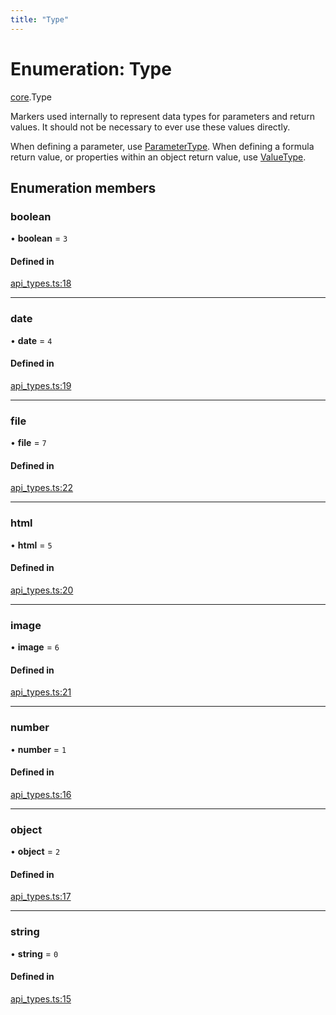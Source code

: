 ```yaml
---
title: "Type"
---
```

# Enumeration: Type

[core](../modules/core.md).Type

Markers used internally to represent data types for parameters and return values.
It should not be necessary to ever use these values directly.

When defining a parameter, use [ParameterType](core.ParameterType.md). When defining
a formula return value, or properties within an object return value,
use [ValueType](core.ValueType.md).

## Enumeration members

### boolean

• **boolean** = `3`

#### Defined in

[api_types.ts:18](https://github.com/coda/packs-sdk/blob/main/api_types.ts#L18)

___

### date

• **date** = `4`

#### Defined in

[api_types.ts:19](https://github.com/coda/packs-sdk/blob/main/api_types.ts#L19)

___

### file

• **file** = `7`

#### Defined in

[api_types.ts:22](https://github.com/coda/packs-sdk/blob/main/api_types.ts#L22)

___

### html

• **html** = `5`

#### Defined in

[api_types.ts:20](https://github.com/coda/packs-sdk/blob/main/api_types.ts#L20)

___

### image

• **image** = `6`

#### Defined in

[api_types.ts:21](https://github.com/coda/packs-sdk/blob/main/api_types.ts#L21)

___

### number

• **number** = `1`

#### Defined in

[api_types.ts:16](https://github.com/coda/packs-sdk/blob/main/api_types.ts#L16)

___

### object

• **object** = `2`

#### Defined in

[api_types.ts:17](https://github.com/coda/packs-sdk/blob/main/api_types.ts#L17)

___

### string

• **string** = `0`

#### Defined in

[api_types.ts:15](https://github.com/coda/packs-sdk/blob/main/api_types.ts#L15)
